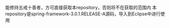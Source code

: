 能修持五戒十善者，方可直接获取本repository，否则将不在获取的范围内
本repository是spring-framework-3.0.1.RELEASE-A源码，导入到Eclipse中进行使用
